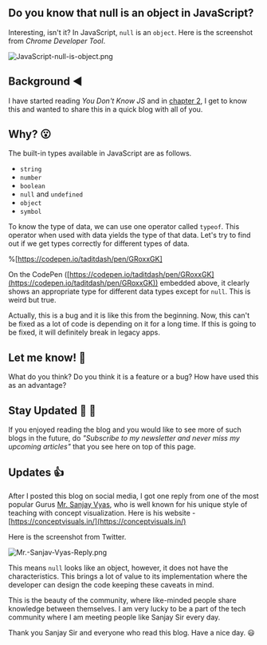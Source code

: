 ## Do you know that null is an object in JavaScript?

Interesting, isn't it? In JavaScript, `null` is an `object`. Here is the screenshot from _Chrome Developer Tool_.

![JavaScript-null-is-object.png](https://cdn.hashnode.com/res/hashnode/image/upload/v1632410402713/LWPYGKvKv.png)

## Background ◀️
I have started reading *You Don't Know JS* and in [chapter 2](https://github.com/getify/You-Dont-Know-JS/blob/1st-ed/up%20%26%20going/ch2.md), I get to know this and wanted to share this in a quick blog with all of you.

## Why? 😮

The built-in types available in JavaScript are as follows.

-   `string`
-   `number`
-   `boolean`
-   `null` and `undefined`
-   `object`
-   `symbol`

To know the type of data, we can use one operator called `typeof`. This operator when used with data yields the type of that data. Let's try to find out if we get types correctly for different types of data.

%[https://codepen.io/taditdash/pen/GRoxxGK]

On the CodePen ([https://codepen.io/taditdash/pen/GRoxxGK](https://codepen.io/taditdash/pen/GRoxxGK)) embedded above, it clearly shows an appropriate type for different data types except for `null`. This is weird but true.

Actually, this is a bug and it is like this from the beginning. Now, this can't be fixed as a lot of code is depending on it for a long time. If this is going to be fixed, it will definitely break in legacy apps.

## Let me know! 🙏 

What do you think? Do you think it is a feature or a bug? How have used this as an advantage?

## Stay Updated 📧  📰 

If you enjoyed reading the blog and you would like to see more of such blogs in the future, do _"Subscribe to my newsletter and never miss my upcoming articles"_ that you see here on top of this page.

## Updates 👍

After I posted this blog on social media, I got one reply from one of the most popular Gurus [Mr. Sanjay Vyas](https://twitter.com/SanjayVyas), who is well known for his unique style of teaching with concept visualization. Here is his website - [https://conceptvisuals.in/](https://conceptvisuals.in/)

Here is the screenshot from Twitter.

![Mr.-Sanjav-Vyas-Reply.png](https://cdn.hashnode.com/res/hashnode/image/upload/v1632410629954/8nmseY0FT.png)

This means `null` looks like an object, however, it does not have the characteristics. This brings a lot of value to its implementation where the developer can design the code keeping these caveats in mind.

This is the beauty of the community, where like-minded people share knowledge between themselves. I am very lucky to be a part of the tech community where I am meeting people like Sanjay Sir every day.

Thank you Sanjay Sir and everyone who read this blog. Have a nice day. 😃